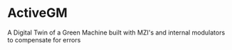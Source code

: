 # ActiveGM
A Digital Twin of a Green Machine built with MZI's and internal modulators to compensate for errors
